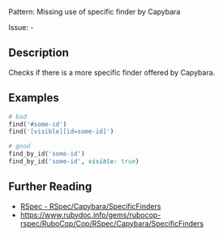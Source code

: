 Pattern: Missing use of specific finder by Capybara

Issue: -

## Description

Checks if there is a more specific finder offered by Capybara.

## Examples

```ruby
# bad
find('#some-id')
find('[visible][id=some-id]')

# good
find_by_id('some-id')
find_by_id('some-id', visible: true)
```

## Further Reading

* [RSpec - RSpec/Capybara/SpecificFinders](https://docs.rubocop.org/rubocop-rspec/cops_rspec_capybara.html#rspeccapybaraspecificfinders)
* https://www.rubydoc.info/gems/rubocop-rspec/RuboCop/Cop/RSpec/Capybara/SpecificFinders
